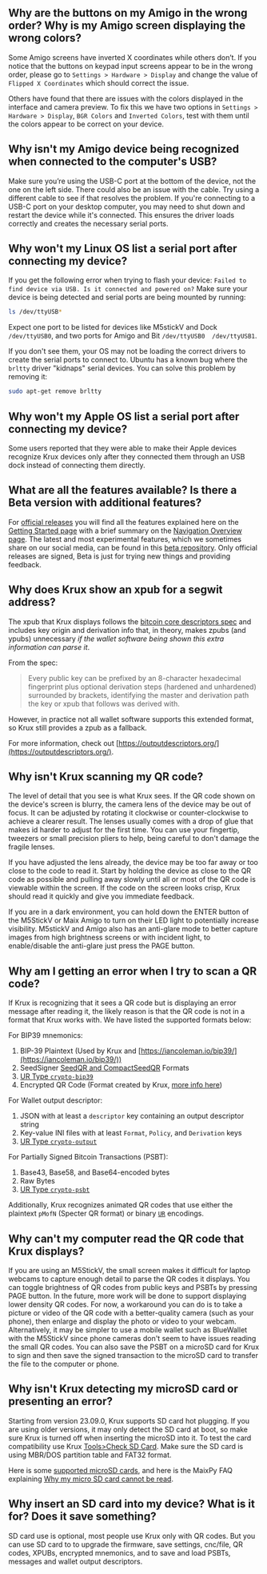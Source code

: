 ## Why are the buttons on my Amigo in the wrong order? Why is my Amigo screen displaying the wrong colors?
Some Amigo screens have inverted X coordinates while others don’t. If you notice that the buttons on keypad input screens appear to be in the wrong order, please go to `Settings > Hardware > Display` and change the value of `Flipped X Coordinates` which should correct the issue.

Others have found that there are issues with the colors displayed in the interface and camera preview. To fix this we have two options in `Settings > Hardware > Display`, `BGR Colors` and `Inverted Colors`, test with them until the colors appear to be correct on your device.

## Why isn't my Amigo device being recognized when connected to the computer's USB?
Make sure you’re using the USB-C port at the bottom of the device, not the one on the left side. There could also be an issue with the cable. Try using a different cable to see if that resolves the problem. If you're connecting to a USB-C port on your desktop computer, you may need to shut down and restart the device while it's connected. This ensures the driver loads correctly and creates the necessary serial ports.

## Why won't my Linux OS list a serial port after connecting my device?
If you get the following error when trying to flash your device: `Failed to find device via USB. Is it connected and powered on?`
Make sure your device is being detected and serial ports are being mounted by running:
```bash
ls /dev/ttyUSB*
```
Expect one port to be listed for devices like M5stickV and Dock `/dev/ttyUSB0`, and two ports for Amigo and Bit `/dev/ttyUSB0  /dev/ttyUSB1`.

If you don't see them, your OS may not be loading the correct drivers to create the serial ports to connect to. Ubuntu has a known bug where the `brltty` driver "kidnaps" serial devices. You can solve this problem by removing it:
```bash
sudo apt-get remove brltty
```

## Why won't my Apple OS list a serial port after connecting my device?
Some users reported that they were able to make their Apple devices recognize Krux devices only after they connected them through an USB dock instead of connecting them directly.

## What are all the features available? Is there a Beta version with additional features?
For [official releases](https://github.com/selfcustody/krux/releases) you will find all the features explained here on the [Getting Started page](getting-started/index.en.md) with a brief summary on the [Navigation Overview page](getting-started/navigation.en.md). The latest and most experimental features, which we sometimes share on our social media, can be found in this [beta repository](https://github.com/odudex/krux_binaries/). Only official releases are signed, Beta is just for trying new things and providing feedback.

## Why does Krux show an xpub for a segwit address?
The xpub that Krux displays follows the [bitcoin core descriptors spec](https://github.com/bitcoin/bitcoin/blob/master/doc/descriptors.md#key-origin-identification) and includes key origin and derivation info that, in theory, makes zpubs (and ypubs) unnecessary *if the wallet software being shown this extra information can parse it*. 

From the spec:
> Every public key can be prefixed by an 8-character hexadecimal fingerprint plus optional derivation steps (hardened and unhardened) surrounded by brackets, identifying the master and derivation path the key or xpub that follows was derived with.

However, in practice not all wallet software supports this extended format, so Krux still provides a zpub as a fallback.

For more information, check out [https://outputdescriptors.org/](https://outputdescriptors.org/).

## Why isn't Krux scanning my QR code?
The level of detail that you see is what Krux sees. If the QR code shown on the device's screen is blurry, the camera lens of the device may be out of focus. It can be adjusted by rotating it clockwise or counter-clockwise to achieve a clearer result. The lenses usually comes with a drop of glue that makes id harder to adjust for the first time. You can use your fingertip, tweezers or small precision pliers to help, being careful to don't damage the fragile lenses.

If you have adjusted the lens already, the device may be too far away or too close to the code to read it. Start by holding the device as close to the QR code as possible and pulling away slowly until all or most of the QR code is viewable within the screen. If the code on the screen looks crisp, Krux should read it quickly and give you immediate feedback.

If you are in a dark environment, you can hold down the ENTER button of the M5StickV or Maix Amigo to turn on their LED light to potentially increase visibility. M5stickV and Amigo also has an anti-glare mode to better capture images from high brightness screens or with incident light, to enable/disable the anti-glare just press the PAGE button.

## Why am I getting an error when I try to scan a QR code?
If Krux is recognizing that it sees a QR code but is displaying an error message after reading it, the likely reason is that the QR code is not in a format that Krux works with. We have listed the supported formats below:

For BIP39 mnemonics:

1. BIP-39 Plaintext (Used by Krux and [https://iancoleman.io/bip39/](https://iancoleman.io/bip39/))
2. SeedSigner [SeedQR and CompactSeedQR](https://github.com/SeedSigner/seedsigner/blob/dev/docs/seed_qr/README.md) Formats
3. [UR Type `crypto-bip39`](https://github.com/BlockchainCommons/Research/blob/master/papers/bcr-2020-006-urtypes.md)
4. Encrypted QR Code (Format created by Krux, [more info here](getting-started/features/encrypted-mnemonics.md))

For Wallet output descriptor:

1. JSON with at least a `descriptor` key containing an output descriptor string
2. Key-value INI files with at least `Format`, `Policy`, and `Derivation` keys
3. [UR Type `crypto-output`](https://github.com/BlockchainCommons/Research/blob/master/papers/bcr-2020-010-output-desc.md)

For Partially Signed Bitcoin Transactions (PSBT):

1. Base43, Base58, and Base64-encoded bytes
2. Raw Bytes
3. [UR Type `crypto-psbt`](https://github.com/BlockchainCommons/Research/blob/master/papers/bcr-2020-006-urtypes.md)

Additionally, Krux recognizes animated QR codes that use either the plaintext `pMofN` (Specter QR format) or binary [`UR`](https://github.com/BlockchainCommons/Research/blob/master/papers/bcr-2020-005-ur.md) encodings.

## Why can't my computer read the QR code that Krux displays?
If you are using an M5StickV, the small screen makes it difficult for laptop webcams to capture enough detail to parse the QR codes it displays.
You can toggle brightness of QR codes from public keys and PSBTs by pressing PAGE button.
In the future, more work will be done to support displaying lower density QR codes. For now, a workaround you can do is to take a picture or video of the QR code with a better-quality camera (such as your phone), then enlarge and display the photo or video to your webcam. Alternatively, it may be simpler to use a mobile wallet such as BlueWallet with the M5StickV since phone cameras don't seem to have issues reading the small QR codes. You can also save the PSBT on a microSD card for Krux to sign and then save the signed transaction to the microSD card to transfer the file to the computer or phone.

## Why isn't Krux detecting my microSD card or presenting an error?
Starting from version 23.09.0, Krux supports SD card hot plugging. If you are using older versions, it may only detect the SD card at boot, so make sure Krux is turned off when inserting the microSD into it. To test the card compatibility use Krux [Tools>Check SD Card](getting-started/features/tools.md/#check-sd-card).
Make sure the SD card is using MBR/DOS partition table and FAT32 format.

Here is some [supported microSD cards](https://github.com/m5stack/m5-docs/blob/master/docs/en/core/m5stickv.md#tf-cardmicrosd-test), and here is the MaixPy FAQ explaining [Why my micro SD card cannot be read](https://wiki.sipeed.com/soft/maixpy/en/others/maixpy_faq.html#Micro-SD-card-cannot-be-read).

## Why insert an SD card into my device? What is it for? Does it save something?
SD card use is optional, most people use Krux only with QR codes. But you can use SD card to to upgrade the firmware, save settings, cnc/file, QR codes, XPUBs, encrypted mnemonics, and to save and load PSBTs, messages and wallet output descriptors.